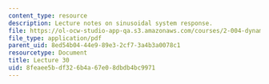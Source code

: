 ```yaml
---
content_type: resource
description: Lecture notes on sinusoidal system response.
file: https://ol-ocw-studio-app-qa.s3.amazonaws.com/courses/2-004-dynamics-and-control-ii-spring-2008/8feaee5bdf326b4a67e08dbdb4bc9971_lecture_30.pdf
file_type: application/pdf
parent_uid: 8ed54b04-44e9-89e3-2cf7-3a4b3a0078c1
resourcetype: Document
title: Lecture 30
uid: 8feaee5b-df32-6b4a-67e0-8dbdb4bc9971
---
```

